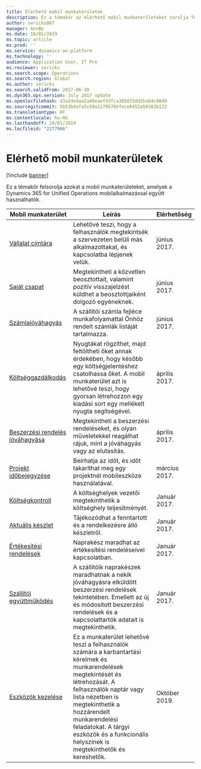 ```yaml
---
title: Elérhető mobil munkaterületek
description: Ez a témakör az elérhető mobil munkaterületeket sorolja fel.
author: sericks007
manager: AnnBe
ms.date: 10/01/2019
ms.topic: article
ms.prod: ''
ms.service: dynamics-ax-platform
ms.technology: ''
audience: Application User, IT Pro
ms.reviewer: sericks
ms.search.scope: Operations
ms.search.region: Global
ms.author: sericks
ms.search.validFrom: 2017-06-30
ms.dyn365.ops.version: July 2017 update
ms.openlocfilehash: d3a2de4aa1a49eaef43fca385033dd2bab4c9849
ms.sourcegitcommit: 5b53bdafa5cb9a1279576bfece0452a50383b122
ms.translationtype: HT
ms.contentlocale: hu-HU
ms.lasthandoff: 10/01/2019
ms.locfileid: "2277966"
---
```

# <a name="available-mobile-workspaces"></a>Elérhető mobil munkaterületek

[!include [banner](../includes/banner.md)]

Ez a témakör felsorolja azokat a mobil munkaterületeket, amelyek a Dynamics 365 for Unified Operations mobilalkalmazással együtt használhatók.


| Mobil munkaterület     | Leírás   | Elérhetőség   |
|----------------------|---------------|--------------|
|[Vállalat címtára](company-directory-mobile-workspace.md)| Lehetővé teszi, hogy a felhasználók megtekintsék a szervezeten belüli más alkalmazottakat, és kapcsolatba lépjenek velük.| június 2017. |    
|[Saját csapat](manager-self-service-mobile-workspace.md)| Megtekintheti a közvetlen beosztottait, valamint pozitív visszajelzést küldhet a beosztottjaiként dolgozó egyéneknek.|június 2017. |     
|[Számlajóváhagyás](invoice-approval-mobile-workspace.md)| A szállítói számla fejléce munkafolyamattal Önhöz rendelt számlák listáját tartalmazza.| június 2017.   |
| [Költséggazdálkodás](../../financials/expense-management/expense-management-mobile-workspace.md) | Nyugtákat rögzíthet, majd feltöltheti őket annak érdekében, hogy később egy költségjelentéshez csatolhassa őket. A mobil munkaterület azt is lehetővé teszi, hogy gyorsan létrehozzon egy kiadási sort egy mellékelt nyugta segítségével. | április 2017. |
| [Beszerzési rendelés jóváhagyása](../../supply-chain/procurement/purchase-order-mobile-workspace.md) | Megtekintheti a beszerzési rendeléseket, és olyan műveletekkel reagálhat rájuk, mint a jóváhagyás vagy az elutasítás. | április 2017. |
| [Projekt időbejegyzése](../../financials/project-management/project-time-entry-mobile-workspace.md) | Beírhatja az időt, és időt takaríthat meg egy projektnél mobileszköze használatával. | március 2017. |
| [Költségkontroll](../../financials/cost-accounting/cost-controlling-mobile-workspace.md)     | A költséghelyek vezetői megtekinthetik a költséghely teljesítményét.                                                                                               |  Január 2017.        |
| [Aktuális készlet](../../supply-chain/inventory/inventory-on-hand-mobile-workspace.md)    | Tájékozódhat a fenntartott és a rendelkezésre álló készletről.                                                                                                    |   Január 2017.       |
| [Értékesítési rendelések](../../supply-chain/sales-marketing/sales-orders-mobile-workspace.md)         | Naprakész maradhat az értékesítési rendeléseivel kapcsolatban.                                                                                                                          |  Január 2017.                  |
| [Szállítói együttműködés](../../supply-chain/procurement/vendor-collaboration-mobile-workspace.md) | A szállítóik naprakészek maradhatnak a nekik jóváhagyásra elküldött beszerzési rendelések tekintetében. Emellett az új és módosított beszerzési rendelések és a kapcsolattartók adatait is megtekinthetik. |Január 2017.    |
| [Eszközök kezelése](../../supply-chain/procurement/asset-management-mobile-workspace.md) | Ez a munkaterület lehetővé teszi a felhasználók számára a karbantartási kérelmek és munkarendelések megtekintését és létrehozását. A felhasználók naptár vagy lista nézetben is megtekinthetik a hozzárendelt munkarendelési feladatokat. A tárgyi eszközök és a funkcionális helyszínek is megtekinthetők és kereshetők. |Október 2019.    |
